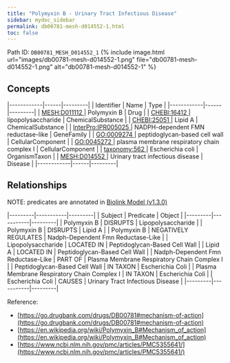 ```yaml
---
title: "Polymyxin B - Urinary Tract Infectious Disease"
sidebar: mydoc_sidebar
permalink: db00781-mesh-d014552-1.html
toc: false 
---
```



Path ID: `DB00781_MESH_D014552_1`
{% include image.html url="images/db00781-mesh-d014552-1.png" file="db00781-mesh-d014552-1.png" alt="db00781-mesh-d014552-1" %}

## Concepts

|------------|------|---------|
| Identifier | Name | Type    |
|------------|------|---------|
| <a href="https://identifiers.org/MESH:D011112">MESH:D011112 </a> | Polymyxin B | Drug |
| <a href="https://identifiers.org/CHEBI:16412">CHEBI:16412 </a> | lipopolysaccharide | ChemicalSubstance |
| <a href="https://identifiers.org/CHEBI:25051">CHEBI:25051 </a> | Lipid A | ChemicalSubstance |
| <a href="https://identifiers.org/InterPro:IPR005025">InterPro:IPR005025 </a> | NADPH-dependent FMN reductase-like | GeneFamily |
| <a href="https://identifiers.org/GO:0009274">GO:0009274 </a> | peptidoglycan-based cell wall | CellularComponent |
| <a href="https://identifiers.org/GO:0045272">GO:0045272 </a> | plasma membrane respiratory chain complex I | CellularComponent |
| <a href="https://identifiers.org/taxonomy:562">taxonomy:562 </a> | Escherichia coli | OrganismTaxon |
| <a href="https://identifiers.org/MESH:D014552">MESH:D014552 </a> | Urinary tract infectious disease | Disease |
|------------|------|---------|

## Relationships


NOTE: predicates are annotated in <a href="https://github.com/biolink/biolink-model/releases/tag/v1.3.0">Biolink Model (v1.3.0)</a>

|---------|-----------|---------|
| Subject | Predicate | Object  |
|---------|-----------|---------|
| Polymyxin B | DISRUPTS | Lipopolysaccharide |
| Polymyxin B | DISRUPTS | Lipid A |
| Polymyxin B | NEGATIVELY REGULATES | Nadph-Dependent Fmn Reductase-Like |
| Lipopolysaccharide | LOCATED IN | Peptidoglycan-Based Cell Wall |
| Lipid A | LOCATED IN | Peptidoglycan-Based Cell Wall |
| Nadph-Dependent Fmn Reductase-Like | PART OF | Plasma Membrane Respiratory Chain Complex I |
| Peptidoglycan-Based Cell Wall | IN TAXON | Escherichia Coli |
| Plasma Membrane Respiratory Chain Complex I | IN TAXON | Escherichia Coli |
| Escherichia Coli | CAUSES | Urinary Tract Infectious Disease |
|---------|-----------|---------|

Reference: 
  - [https://go.drugbank.com/drugs/DB00781#mechanism-of-action](https://go.drugbank.com/drugs/DB00781#mechanism-of-action)
  - [https://en.wikipedia.org/wiki/Polymyxin_B#Mechanism_of_action](https://en.wikipedia.org/wiki/Polymyxin_B#Mechanism_of_action)
  - [https://www.ncbi.nlm.nih.gov/pmc/articles/PMC5355641/](https://www.ncbi.nlm.nih.gov/pmc/articles/PMC5355641/)
